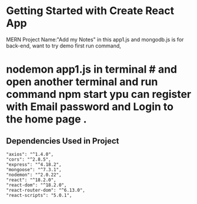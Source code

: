 # Getting Started with Create React App
MERN Project Name:"Add my Notes" in this app1.js and mongodb.js is for back-end, want to try demo first run command,
# nodemon app1.js in terminal # and open another terminal and run command npm start ypu can register with Email password and Login to the home page .
## Dependencies Used in Project 
    "axios": "^1.4.0",
    "cors": "^2.8.5",
    "express": "^4.18.2",
    "mongoose": "^7.3.1",
    "nodemon": "^2.0.22",
    "react": "^18.2.0",
    "react-dom": "^18.2.0",
    "react-router-dom": "^6.13.0",
    "react-scripts": "5.0.1",
    




